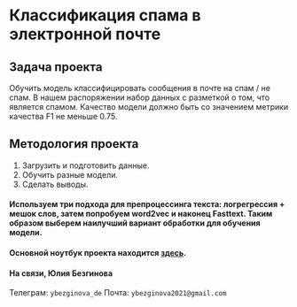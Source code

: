 # Классификация спама в электронной почте

## Задача проекта
Обучить модель классифицировать сообщения в почте на спам / не спам. В нашем распоряжении набор данных с разметкой о том, что является спамом. Качество модели должно быть со значением метрики качества F1 не меньше 0.75.

## Методология проекта

1. Загрузить и подготовить данные.
2. Обучить разные модели.
3. Сделать выводы.

#### Используем три подхода для препроцессинга текста: логрегрессия + мешок слов, затем попробуем word2vec и наконец Fasttext. Таким образом выберем наилучший вариант обработки для обучения модели.

#### Основной ноутбук проекта находится [здесь](https://github.com/ybezginova2016/NLP_EmailSpamClassifier/blob/main/main.ipynb).

#### На связи, Юлия Безгинова
Телеграм: ```ybezginova_de```
Почта: ```ybezginova2021@gmail.com```
